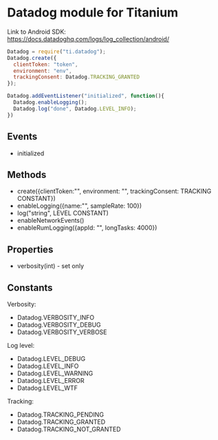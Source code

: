 # Datadog module for Titanium

Link to Android SDK: https://docs.datadoghq.com/logs/log_collection/android/


```js
Datadog = require("ti.datadog");
Datadog.create({
  clientToken: "token",
  environment: "env",
  trackingConsent: Datadog.TRACKING_GRANTED
});

Datadog.addEventListener("initialized", function(){
  Datadog.enableLogging();
  Datadog.log("done", Datadog.LEVEL_INFO);
})
```

## Events

* initialized

## Methods

* create({clientToken:"", environment: "", trackingConsent: TRACKING CONSTANT})
* enableLogging({name:"", sampleRate: 100})
* log("string", LEVEL CONSTANT)
* enableNetworkEvents()
* enableRumLogging({appId: "", longTasks: 4000})

## Properties

* verbosity(int) - set only

## Constants

Verbosity:
* Datadog.VERBOSITY_INFO
* Datadog.VERBOSITY_DEBUG
* Datadog.VERBOSITY_VERBOSE

Log level:
* Datadog.LEVEL_DEBUG
* Datadog.LEVEL_INFO
* Datadog.LEVEL_WARNING
* Datadog.LEVEL_ERROR
* Datadog.LEVEL_WTF

Tracking:
* Datadog.TRACKING_PENDING
* Datadog.TRACKING_GRANTED
* Datadog.TRACKING_NOT_GRANTED
